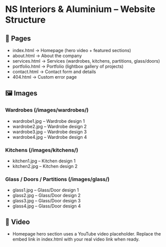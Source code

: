 # NS Interiors & Aluminium – Website Structure

## 📄 Pages
- index.html → Homepage (hero video + featured sections)
- about.html → About the company
- services.html → Services (wardrobes, kitchens, partitions, glass/doors)
- portfolio.html → Portfolio (lightbox gallery of projects)
- contact.html → Contact form and details
- 404.html → Custom error page

## 🖼️ Images

### Wardrobes (/images/wardrobes/)
- wardrobe1.jpg – Wardrobe design 1
- wardrobe2.jpg – Wardrobe design 2
- wardrobe3.jpg – Wardrobe design 3
- wardrobe4.jpg – Wardrobe design 4

### Kitchens (/images/kitchens/)
- kitchen1.jpg – Kitchen design 1
- kitchen2.jpg – Kitchen design 2

### Glass / Doors / Partitions (/images/glass/)
- glass1.jpg – Glass/Door design 1
- glass2.jpg – Glass/Door design 2
- glass3.jpg – Glass/Door design 3
- glass4.jpg – Glass/Door design 4

## 🎥 Video
- Homepage hero section uses a YouTube video placeholder.
  Replace the embed link in index.html with your real video link when ready.
